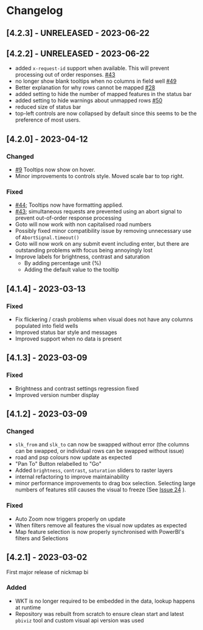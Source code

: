 # Changelog

## [4.2.3] - UNRELEASED - 2023-06-22


## [4.2.2] - UNRELEASED - 2023-06-22

- added `x-request-id` support when available. This will prevent processing out
  of order responses.
  [#43](https://github.com/thehappycheese/nickmap-bi/issues/43)
- no longer show blank tooltips when no columns in field well
  [#49](https://github.com/thehappycheese/nickmap-bi/issues/49)
- Better explanation for why rows cannot be mapped
  [#28](https://github.com/thehappycheese/nickmap-bi/issues/28)
- added setting to hide the number of mapped features in the status bar
- added setting to hide warnings about unmapped rows
  [#50](https://github.com/thehappycheese/nickmap-bi/issues/50)
- reduced size of status bar
- top-left controls are now collapsed by default since this seems to be the
  preference of most users.

## [4.2.0] - 2023-04-12

### Changed

- [#9](https://github.com/thehappycheese/nickmap-bi/issues/9) Tooltips now show on hover.
- Minor improvements to controls style. Moved scale bar to top right.

### Fixed

- [#44](https://github.com/thehappycheese/nickmap-bi/issues/44); Tooltips now have formatting applied.
- [#43](https://github.com/thehappycheese/nickmap-bi/issues/43); simultaneous requests are prevented using an abort signal to prevent out-of-order response processing
- Goto will now work with non capitalised road numbers
- Possibly fixed minor compatibility issue by removing unnecessary use of `AbortSignal.timeout()`
- Goto will now work on any submit event including enter, but there are
  outstanding problems with focus being annoyingly lost
- Improve labels for brightness, contrast and saturation
  - By adding percentage unit (%)
  - Adding the default value to the tooltip

## [4.1.4] - 2023-03-13

### Fixed

- Fix flickering / crash problems when visual does not have any columns populated into field wells
- Improved status bar style and messages
- Improved support when no data is present

## [4.1.3] - 2023-03-09

### Fixed

- Brightness and contrast settings regression fixed
- Improved version number display

## [4.1.2] - 2023-03-09

### Changed

- `slk_from` and `slk_to` can now be swapped without error (the columns can be swapped, or individual rows can be swapped without issue)
- road and psp colours now update as expected
- "Pan To" Button relabelled to "Go"
- Added `brightness`, `contrast`, `saturation` sliders to raster layers
- internal refactoring to improve maintainability
- minor performance improvements to drag box selection. Selecting large numbers of features still causes the visual to freeze (See [Issue 24](https://github.com/thehappycheese/nickmap-bi/issues/24) ). 

### Fixed

- Auto Zoom now triggers properly on update
- When filters remove all features the visual now updates as expected
- Map feature selection is now properly synchronised with PowerBI's filters and Selections


## [4.2.1] - 2023-03-02

First major release of nickmap bi

### Added

- WKT is no longer required to be embedded in the data, lookup happens at runtime
- Repository was rebuilt from scratch to ensure clean start and latest `pbiviz` tool and custom visual api version was used
